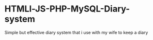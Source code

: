 # HTMLl-JS-PHP-MySQL-Diary-system
Simple but effective diary system that i use with my wife to keep a diary
